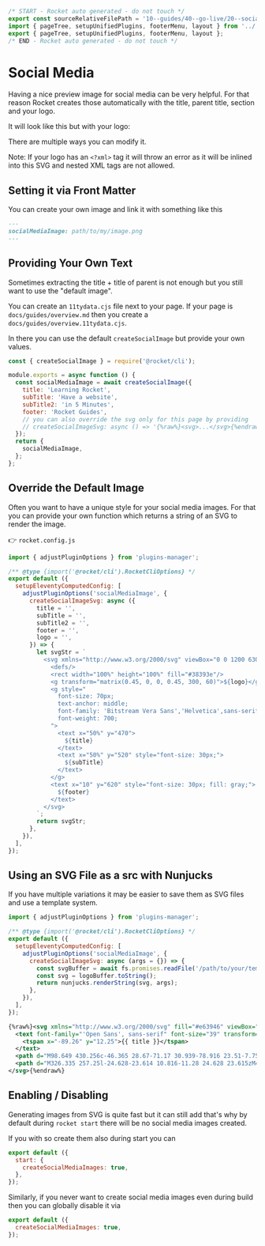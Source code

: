 ```js server
/* START - Rocket auto generated - do not touch */
export const sourceRelativeFilePath = '10--guides/40--go-live/20--social-media.rocket.md';
import { pageTree, setupUnifiedPlugins, footerMenu, layout } from '../../recursive.data.js';
export { pageTree, setupUnifiedPlugins, footerMenu, layout };
/* END - Rocket auto generated - do not touch */
```

# Social Media

Having a nice preview image for social media can be very helpful.
For that reason Rocket creates those automatically with the title, parent title, section and your logo.

It will look like this but with your logo:

There are multiple ways you can modify it.

Note: If your logo has an `<?xml>` tag it will throw an error as it will be inlined into this SVG and nested XML tags are not allowed.

## Setting it via Front Matter

You can create your own image and link it with something like this

```markdown copy
---
socialMediaImage: path/to/my/image.png
---
```

## Providing Your Own Text

Sometimes extracting the title + title of parent is not enough but you still want to use the "default image".

You can create an `11tydata.cjs` file next to your page. If your page is `docs/guides/overview.md` then you create a `docs/guides/overview.11tydata.cjs`.

In there you can use the default `createSocialImage` but provide your own values.

```js copy
const { createSocialImage } = require('@rocket/cli');

module.exports = async function () {
  const socialMediaImage = await createSocialImage({
    title: 'Learning Rocket',
    subTitle: 'Have a website',
    subTitle2: 'in 5 Minutes',
    footer: 'Rocket Guides',
    // you can also override the svg only for this page by providing
    // createSocialImageSvg: async () => '{%raw%}<svg>...</svg>{%endraw%}'
  });
  return {
    socialMediaImage,
  };
};
```

## Override the Default Image

Often you want to have a unique style for your social media images.
For that you can provide your own function which returns a string of an SVG to render the image.

👉 `rocket.config.js`

<!-- prettier-ignore-start -->
```js copy
import { adjustPluginOptions } from 'plugins-manager';

/** @type {import('@rocket/cli').RocketCliOptions} */
export default ({
  setupEleventyComputedConfig: [
    adjustPluginOptions('socialMediaImage', {
      createSocialImageSvg: async ({
        title = '',
        subTitle = '',
        subTitle2 = '',
        footer = '',
        logo = '',
      }) => {
        let svgStr = `
          <svg xmlns="http://www.w3.org/2000/svg" viewBox="0 0 1200 630" style="fill: #ecedef;">
            <defs/>
            <rect width="100%" height="100%" fill="#38393e"/>
            <g transform="matrix(0.45, 0, 0, 0.45, 300, 60)">${logo}</g>
            <g style="
              font-size: 70px;
              text-anchor: middle;
              font-family: 'Bitstream Vera Sans','Helvetica',sans-serif;
              font-weight: 700;
            ">
              <text x="50%" y="470">
                ${title}
              </text>
              <text x="50%" y="520" style="font-size: 30px;">
                ${subTitle}
              </text>
            </g>
            <text x="10" y="620" style="font-size: 30px; fill: gray;">
              ${footer}
            </text>
          </svg>
        `;
        return svgStr;
      },
    }),
  ],
});
```
<!-- prettier-ignore-end -->

## Using an SVG File as a src with Nunjucks

If you have multiple variations it may be easier to save them as SVG files and use a template system.

<!-- prettier-ignore-start -->
<code-tabs default-tab="rocket.config.js">

```js tab rocket.config.js
import { adjustPluginOptions } from 'plugins-manager';

/** @type {import('@rocket/cli').RocketCliOptions} */
export default ({
  setupEleventyComputedConfig: [
    adjustPluginOptions('socialMediaImage', {
      createSocialImageSvg: async (args = {}) => {
        const svgBuffer = await fs.promises.readFile('/path/to/your/template.svg');
        const svg = logoBuffer.toString();
        return nunjucks.renderString(svg, args);
      },
    }),
  ],
});
```

```svg tab /path/to/your/template.svg
{%raw%}<svg xmlns="http://www.w3.org/2000/svg" fill="#e63946" viewBox="0 0 511.998 511.998">
  <text font-family="'Open Sans', sans-serif" font-size="39" transform="translate(422.99 408.53)">
    <tspan x="-89.26" y="12.25">{{ title }}</tspan>
  </text>
  <path d="M98.649 430.256c-46.365 28.67-71.17 30.939-78.916 23.51-7.75-7.433-6.519-32.307 20.182-79.832 24.953-44.412 65.374-96.693 113.818-147.211l-11.279-10.817c-49.33 51.442-90.583 104.845-116.163 150.373-19.228 34.22-37.848 79.134-17.375 98.766 5.84 5.6 13.599 7.935 22.484 7.935 22.269 0 51.606-14.677 75.469-29.432 44.416-27.464 96.044-70.919 145.373-122.362l-11.279-10.817c-48.446 50.519-98.987 93.095-142.314 119.887zM254.734 294.95l-18.47-17.71 10.816-11.281 18.47 17.71zM285.516 324.473l-18.47-17.71 10.816-11.28 18.47 17.71zM315.543 317.807l-73.886-70.847 10.816-11.28 73.886 70.846zM500.916 41.287c-7.769 1.59-76.412 16.062-93.897 34.294l-50.728 52.899-114.703-3.629-39.198 40.876 79.28 40.569-21.755 22.687 72.848 69.858 21.755-22.687 43.857 77.51 39.197-40.876-8.433-114.451 50.727-52.899c17.485-18.234 29.067-87.422 30.331-95.251l1.801-11.169-11.082 2.269zM228.209 161.383l19.842-20.692 93.688 2.964-48.775 50.864-64.755-33.136zm173.423 166.303l-35.822-63.308 48.776-50.865 6.886 93.482-19.84 20.691zm-69.334-50.943l-50.287-48.223L412.89 92.037l50.288 48.223-130.88 136.483zm140.711-148.707l-48.316-46.334c14.54-8.427 44.787-17.217 68.076-22.632-4.433 23.497-11.949 54.085-19.76 68.966z"/>
  <path d="M326.335 257.25l-24.628-23.614 10.816-11.28 24.628 23.615zM431.385 134.414l-11.808 12.315-11.28-10.816 11.808-12.315zM401.838 165.183l-11.28-10.816 11.807-12.314 11.28 10.816zM384.121 183.66l-11.28-10.816 11.807-12.314 11.28 10.816zM175.19 184.515l11.051 11.05-23.582 23.582-11.05-11.05zM190.903 168.796l11.05 11.052-7.863 7.86-11.05-11.052z"/>
</svg>{%endraw%}
```

</code-tabs>
<!-- prettier-ignore-end -->

## Enabling / Disabling

Generating images from SVG is quite fast but it can still add that's why by default during `rocket start` there will be no social media images created.

If you with so create them also during start you can

<!-- prettier-ignore-start -->
```js copy
export default ({
  start: {
    createSocialMediaImages: true,
  },
});
```
<!-- prettier-ignore-end -->

Similarly, if you never want to create social media images even during build then you can globally disable it via

<!-- prettier-ignore-start -->
```js copy
export default ({
  createSocialMediaImages: true,
});
```
<!-- prettier-ignore-end -->
